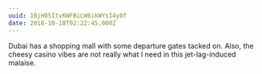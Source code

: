 ```yaml
---
uuid: 1BjH0SItvKWFBiLW6ikWYsI4y0f
date: 2018-10-18T02:22:45.000Z
---
```


Dubai has a shopping mall with some departure gates tacked on. Also, the cheesy casino vibes are not really what I need in this jet-lag-induced malaise.
